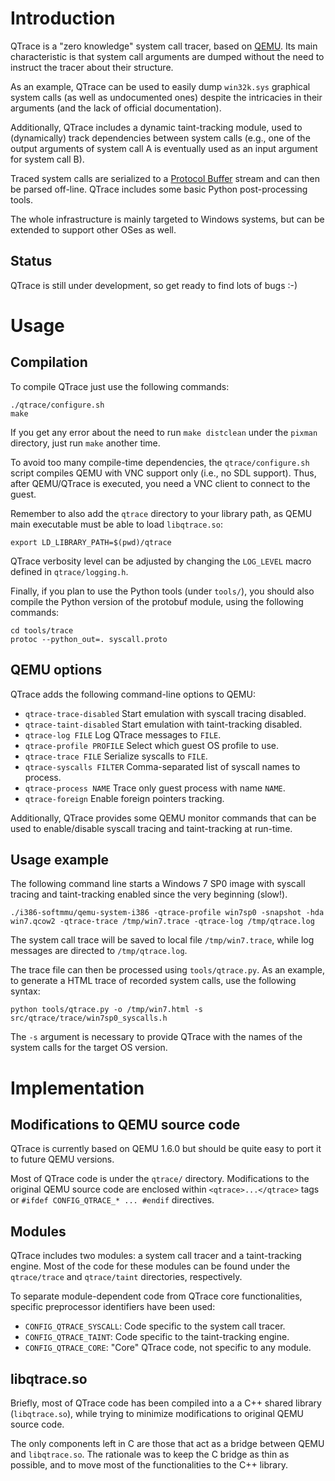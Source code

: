 Introduction
============

QTrace is a "zero knowledge" system call tracer, based on
[QEMU](http://www.qemu.org). Its main characteristic is that system call
arguments are dumped without the need to instruct the tracer about their
structure.

As an example, QTrace can be used to easily dump `win32k.sys` graphical system
calls (as well as undocumented ones) despite the intricacies in their arguments
(and the lack of official documentation).

Additionally, QTrace includes a dynamic taint-tracking module, used to
(dynamically) track dependencies between system calls (e.g., one of the output
arguments of system call A is eventually used as an input argument for system
call B).

Traced system calls are serialized to a
[Protocol Buffer](https://developers.google.com/protocol-buffers/) stream and
can then be parsed off-line. QTrace includes some basic Python post-processing
tools.

The whole infrastructure is mainly targeted to Windows systems, but can be
extended to support other OSes as well.

Status
------

QTrace is still under development, so get ready to find lots of bugs :-)

Usage
=====

Compilation
-----------

To compile QTrace just use the following commands:

    ./qtrace/configure.sh
    make

If you get any error about the need to run `make distclean` under the `pixman`
directory, just run `make` another time.

To avoid too many compile-time dependencies, the `qtrace/configure.sh` script
compiles QEMU with VNC support only (i.e., no SDL support). Thus, after
QEMU/QTrace is executed, you need a VNC client to connect to the guest.

Remember to also add the `qtrace` directory to your library path, as QEMU main
executable must be able to load `libqtrace.so`:

    export LD_LIBRARY_PATH=$(pwd)/qtrace

QTrace verbosity level can be adjusted by changing the `LOG_LEVEL` macro
defined in `qtrace/logging.h`.

Finally, if you plan to use the Python tools (under `tools/`), you should also compile the Python version of the protobuf module, using the following commands:

    cd tools/trace
    protoc --python_out=. syscall.proto

QEMU options
------------

QTrace adds the following command-line options to QEMU:

- `qtrace-trace-disabled` Start emulation with syscall tracing disabled.
- `qtrace-taint-disabled` Start emulation with taint-tracking disabled.
- `qtrace-log FILE` Log QTrace messages to `FILE`.
- `qtrace-profile PROFILE` Select which guest OS profile to use.
- `qtrace-trace FILE` Serialize syscalls to `FILE`.
- `qtrace-syscalls FILTER` Comma-separated list of syscall names to process.
- `qtrace-process NAME` Trace only guest process with name `NAME`.
- `qtrace-foreign` Enable foreign pointers tracking.

Additionally, QTrace provides some QEMU monitor commands that can be used to
enable/disable syscall tracing and taint-tracking at run-time.

Usage example
-------------

The following command line starts a Windows 7 SP0 image with syscall tracing
and taint-tracking enabled since the very beginning (slow!).

    ./i386-softmmu/qemu-system-i386 -qtrace-profile win7sp0 -snapshot -hda win7.qcow2 -qtrace-trace /tmp/win7.trace -qtrace-log /tmp/qtrace.log

The system call trace will be saved to local file `/tmp/win7.trace`, while log
messages are directed to `/tmp/qtrace.log`.

The trace file can then be processed using `tools/qtrace.py`. As an example, to
generate a HTML trace of recorded system calls, use the following syntax:

    python tools/qtrace.py -o /tmp/win7.html -s src/qtrace/trace/win7sp0_syscalls.h

The `-s` argument is necessary to provide QTrace with the names of the system
calls for the target OS version.

Implementation
==============

Modifications to QEMU source code
---------------------------------

QTrace is currently based on QEMU 1.6.0 but should be quite easy to port it to
future QEMU versions.

Most of QTrace code is under the `qtrace/` directory. Modifications to the
original QEMU source code are enclosed within `<qtrace>...</qtrace>` tags or
`#ifdef CONFIG_QTRACE_* ... #endif` directives.

Modules
-------

QTrace includes two modules: a system call tracer and a taint-tracking
engine. Most of the code for these modules can be found under the
`qtrace/trace` and `qtrace/taint` directories, respectively.

To separate module-dependent code from QTrace core functionalities, specific
preprocessor identifiers have been used:

- `CONFIG_QTRACE_SYSCALL`: Code specific to the system call tracer.
- `CONFIG_QTRACE_TAINT`:   Code specific to the taint-tracking engine.
- `CONFIG_QTRACE_CORE`:    "Core" QTrace code, not specific to any module.

libqtrace.so
-----------

Briefly, most of QTrace code has been compiled into a a C++ shared library
(`libqtrace.so`), while trying to minimize modifications to original QEMU
source code.

The only components left in C are those that act as a bridge between QEMU and
`libqtrace.so`. The rationale was to keep the C bridge as thin as possible, and
to move most of the functionalities to the C++ library.
